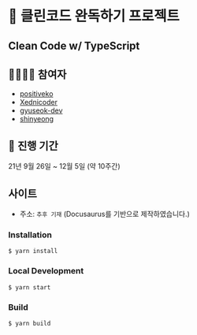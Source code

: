 # 📕 클린코드 완독하기 프로젝트
## Clean Code w/ TypeScript

## 👨‍👩‍👧‍👦 참여자
- [positiveko](https://github.com/positiveko)
- [Xednicoder](https://github.com/Xednicoder)
- [gyuseok-dev](https://github.com/gyuseok-dev)
- [shinyeong](https://github.com/shinyeong)


## 📅 진행 기간
21년 9월 26일 ~ 12월 5일 (약 10주간)

## 사이트
- 주소: `추후 기재` (Docusaurus를 기반으로 제작하였습니다.)


### Installation

```
$ yarn install
```

### Local Development

```
$ yarn start
```

### Build

```
$ yarn build
```

